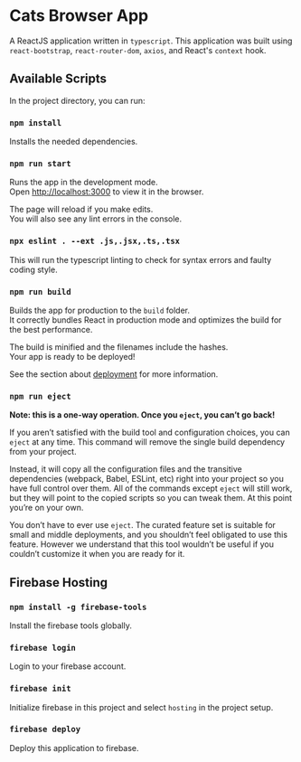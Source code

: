 # Cats Browser App

A ReactJS application written in `typescript`.
This application was built using `react-bootstrap`, `react-router-dom`, `axios`, and React's `context` hook.


## Available Scripts

In the project directory, you can run:

### `npm install`

Installs the needed dependencies.

### `npm run start`

Runs the app in the development mode.\
Open [http://localhost:3000](http://localhost:3000) to view it in the browser.

The page will reload if you make edits.\
You will also see any lint errors in the console.

### `npx eslint . --ext .js,.jsx,.ts,.tsx`

This will run the typescript linting to check for syntax errors and faulty coding style.

### `npm run build`

Builds the app for production to the `build` folder.\
It correctly bundles React in production mode and optimizes the build for the best performance.

The build is minified and the filenames include the hashes.\
Your app is ready to be deployed!

See the section about [deployment](https://facebook.github.io/create-react-app/docs/deployment) for more information.

### `npm run eject`

**Note: this is a one-way operation. Once you `eject`, you can’t go back!**

If you aren’t satisfied with the build tool and configuration choices, you can `eject` at any time. This command will remove the single build dependency from your project.

Instead, it will copy all the configuration files and the transitive dependencies (webpack, Babel, ESLint, etc) right into your project so you have full control over them. All of the commands except `eject` will still work, but they will point to the copied scripts so you can tweak them. At this point you’re on your own.

You don’t have to ever use `eject`. The curated feature set is suitable for small and middle deployments, and you shouldn’t feel obligated to use this feature. However we understand that this tool wouldn’t be useful if you couldn’t customize it when you are ready for it.


## Firebase Hosting

### `npm install -g firebase-tools`

Install the firebase tools globally.

### `firebase login`

Login to your firebase account.

### `firebase init`

Initialize firebase in this project and select `hosting` in the project setup.

### `firebase deploy`

Deploy this application to firebase.
